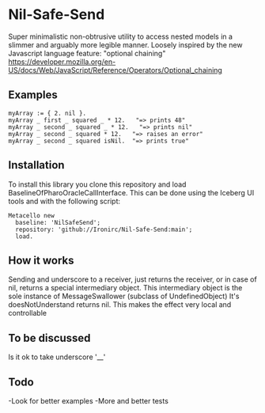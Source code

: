 # Nil-Safe-Send
Super minimalistic non-obtrusive utility to access nested models in a slimmer and arguably more legible manner.
Loosely inspired by the new Javascript language feature: "optional chaining"
https://developer.mozilla.org/en-US/docs/Web/JavaScript/Reference/Operators/Optional_chaining

## Examples
```Smalltalk
myArray := { 2. nil }.
myArray _ first _ squared _ * 12.   "=> prints 48"
myArray _ second _ squared _ * 12.   "=> prints nil"
myArray _ second _ squared * 12.   "=> raises an error"
myArray _ second _ squared isNil.  "=> prints true"
```

## Installation
To install this library you clone this repository and load BaselineOfPharoOracleCallInterface.
This can be done using the Iceberg UI tools and with the following script:

```Smalltalk
Metacello new
  baseline: 'NilSafeSend';
  repository: 'github://Ironirc/Nil-Safe-Send:main';
  load.
```

## How it works
Sending and underscore to a receiver, just returns the receiver, or in case of nil, returns a special intermediary object.
This intermediary object is the sole instance of MessageSwallower (subclass of UndefinedObject)
It's doesNotUnderstand returns nil.
This makes the effect very local and controllable

## To be discussed
Is it ok to take underscore '__'

## Todo
-Look for better examples
-More and better tests
